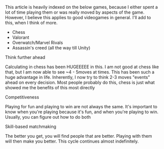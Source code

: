 This article is heavily indexed on the below games, because I either spent a lot of time playing them or was really moved by aspects of the game. However, I believe this applies to good videogames in general. I'll add to this, when I think of more.

- Chess
- Valorant
- Overwatch/Marvel Rivals
- Assassin's creed (all the way till Unity)

Think further ahead
	
Calculating in chess has been HUGEEEEE in this. I am not good at chess like that, but I am now able to see ~4 - 5moves at times. This has been such a huge advantage in life. Inherently, I now try to think 2-3 moves "events" ahead on every decision. Most people probably do this, chess is just what showed me the benefits of this most directly
	
Competitiveness
	 
 Playing for fun and playing to win are not always the same. It's important to know when you're playing because it's fun, and when you're playing to win. Usually, you can figure out how to do both 
	 
Skill-based matchmaking
	
The better you get, you will find people that are better. Playing with them will then make you better. This cycle continues almost indefinitely.